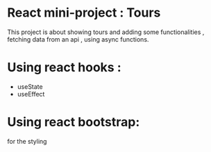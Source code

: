 # React mini-project : Tours

This project is about showing tours and adding some functionalities , fetching data from an api , using async functions.

# Using react hooks :
+ useState
+ useEffect

# Using react bootstrap:
for the styling
